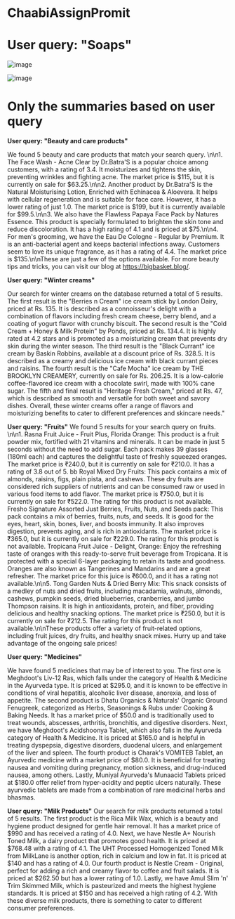 # ChaabiAssignPromit




# User query: "Soaps"
![image](https://github.com/PromitHal/ChaabiAssignPromit/assets/83832850/58f816aa-ce54-44c0-9565-f26dbf7c3c7f)

![image](https://github.com/PromitHal/ChaabiAssignPromit/assets/83832850/39bc6ecb-3565-4e6e-b159-e2cc790124d5)


# Only the summaries based on user query

**User query: "Beauty and care products"**

We found 5 beauty and care products that match your search query. \n\n1. The Face Wash - Acne Clear by Dr.Batra'S is a popular choice among customers, with a rating of 3.4. It moisturizes and tightens the skin, preventing wrinkles and fighting acne. The market price is $115, but it is currently on sale for $63.25.\n\n2. Another product by Dr.Batra'S is the Natural Moisturising Lotion, Enriched with Echinacea & Aloevera. It helps with cellular regeneration and is suitable for face care. However, it has a lower rating of just 1.0. The market price is $199, but it is currently available for $99.5.\n\n3. We also have the Flawless Papaya Face Pack by Natures Essence. This product is specially formulated to brighten the skin tone and reduce discoloration. It has a high rating of 4.1 and is priced at $75.\n\n4. For men's grooming, we have the Eau De Cologne - Regular by Premium. It is an anti-bacterial agent and keeps bacterial infections away. Customers seem to love its unique fragrance, as it has a rating of 4.4. The market price is $135.\n\nThese are just a few of the options available. For more beauty tips and tricks, you can visit our blog at https://bigbasket.blog/.



**User query: "Winter creams"**

Our search for winter creams on the database returned a total of 5 results. The first result is the \"Berries n Cream\" ice cream stick by London Dairy, priced at Rs. 135. It is described as a connoisseur's delight with a combination of flavors including fresh cream cheese, berry blend, and a coating of yogurt flavor with crunchy biscuit. The second result is the \"Cold Cream + Honey & Milk Protein\" by Ponds, priced at Rs. 134.4. It is highly rated at 4.2 stars and is promoted as a moisturizing cream that prevents dry skin during the winter season. The third result is the \"Black Currant\" ice cream by Baskin Robbins, available at a discount price of Rs. 328.5. It is described as a creamy and delicious ice cream with black currant pieces and raisins. The fourth result is the \"Cafe Mocha\" ice cream by THE BROOKLYN CREAMERY, currently on sale for Rs. 206.25. It is a low-calorie coffee-flavored ice cream with a chocolate swirl, made with 100% cane sugar. The fifth and final result is \"Heritage Fresh Cream,\" priced at Rs. 47, which is described as smooth and versatile for both sweet and savory dishes. Overall, these winter creams offer a range of flavors and moisturizing benefits to cater to different preferences and skincare needs."


**User query: "Fruits"**
We found 5 results for your search query on fruits. \n\n1. Rasna Fruit Juice - Fruit Plus, Florida Orange: This product is a fruit powder mix, fortified with 21 vitamins and minerals. It can be made in just 5 seconds without the need to add sugar. Each pack makes 39 glasses (180ml each) and captures the delightful taste of freshly squeezed oranges. The market price is ₹240.0, but it is currently on sale for ₹210.0. It has a rating of 3.8 out of 5. bb Royal Mixed Dry Fruits: This pack contains a mix of almonds, raisins, figs, plain pista, and cashews. These dry fruits are considered rich suppliers of nutrients and can be consumed raw or used in various food items to add flavor. The market price is ₹750.0, but it is currently on sale for ₹522.0. The rating for this product is not available. Fresho Signature Assorted Just Berries, Fruits, Nuts, and Seeds pack: This pack contains a mix of berries, fruits, nuts, and seeds. It is good for the eyes, heart, skin, bones, liver, and boosts immunity. It also improves digestion, prevents aging, and is rich in antioxidants. The market price is ₹365.0, but it is currently on sale for ₹229.0. The rating for this product is not available. Tropicana Fruit Juice - Delight, Orange: Enjoy the refreshing taste of oranges with this ready-to-serve fruit beverage from Tropicana. It is protected with a special 6-layer packaging to retain its taste and goodness. Oranges are also known as Tangerines and Mandarins and are a great refresher. The market price for this juice is ₹600.0, and it has a rating not available.\n\n5. Tong Garden Nuts & Dried Berry Mix: This snack consists of a medley of nuts and dried fruits, including macadamia, walnuts, almonds, cashews, pumpkin seeds, dried blueberries, cranberries, and jumbo Thompson raisins. It is high in antioxidants, protein, and fiber, providing delicious and healthy snacking options. The market price is ₹250.0, but it is currently on sale for ₹212.5. The rating for this product is not available.\n\nThese products offer a variety of fruit-related options, including fruit juices, dry fruits, and healthy snack mixes. Hurry up and take advantage of the ongoing sale prices!


**User query: "Medicines"**

We have found 5 medicines that may be of interest to you. The first one is Meghdoot's Liv-12 Ras, which falls under the category of Health & Medicine in the Ayurveda type. It is priced at $295.0, and it is known to be effective in conditions of viral hepatitis, alcoholic liver disease, anorexia, and loss of appetite. The second product is Dhatu Organics & Naturals' Organic Ground Fenugreek, categorized as Herbs, Seasonings & Rubs under Cooking & Baking Needs. It has a market price of $50.0 and is traditionally used to treat wounds, abscesses, arthritis, bronchitis, and digestive disorders. Next, we have Meghdoot's Acidshoonya Tablet, which also falls in the Ayurveda category of Health & Medicine. It is priced at $165.0 and is helpful in treating dyspepsia, digestive disorders, duodenal ulcers, and enlargement of the liver and spleen. The fourth product is Charak's VOMITEB Tablet, an Ayurvedic medicine with a market price of $80.0. It is beneficial for treating nausea and vomiting during pregnancy, motion sickness, and drug-induced nausea, among others. Lastly, Muniyal Ayurveda's Munaacid Tablets priced at $180.0 offer relief from hyper-acidity and peptic ulcers naturally. These ayurvedic tablets are made from a combination of rare medicinal herbs and bhasmas.


**User query: "Milk Products"**
Our search for milk products returned a total of 5 results. The first product is the Rica Milk Wax, which is a beauty and hygiene product designed for gentle hair removal. It has a market price of $990 and has received a rating of 4.0. Next, we have Nestle A+ Nourish Toned Milk, a dairy product that promotes good health. It is priced at $768.48 with a rating of 4.1. The UHT Processed Homogenized Toned Milk from MilkLane is another option, rich in calcium and low in fat. It is priced at $140 and has a rating of 4.0. Our fourth product is Nestle Cream - Original, perfect for adding a rich and creamy flavor to coffee and fruit salads. It is priced at $262.50 but has a lower rating of 1.0. Lastly, we have Amul Slim 'n' Trim Skimmed Milk, which is pasteurized and meets the highest hygiene standards. It is priced at $150 and has received a high rating of 4.2. With these diverse milk products, there is something to cater to different consumer preferences.

